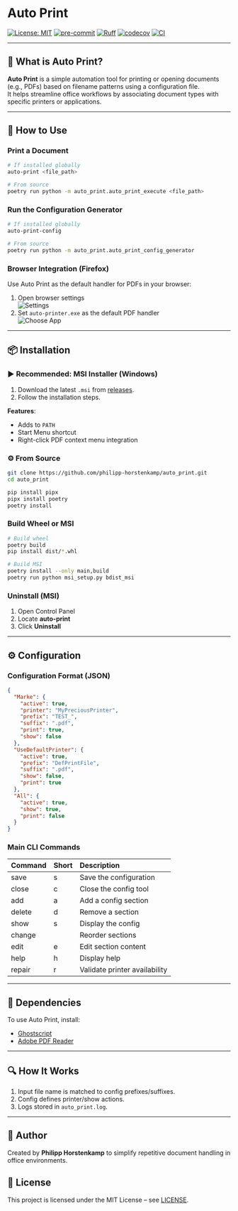 # Auto Print

[![License: MIT](https://img.shields.io/badge/License-MIT-yellow.svg)](https://opensource.org/licenses/MIT)
[![pre-commit](https://img.shields.io/badge/pre--commit-enabled-brightgreen?logo=pre-commit)](https://github.com/pre-commit/pre-commit)
[![Ruff](https://img.shields.io/endpoint?url=https://raw.githubusercontent.com/astral-sh/ruff/main/assets/badge/v2.json)](https://github.com/astral-sh/ruff)
[![codecov](https://codecov.io/gh/philipp-horstenkamp/auto_print/graph/badge.svg?token=BHJWD7F0TH)](https://codecov.io/gh/philipp-horstenkamp/auto_print)
[![CI](https://github.com/philipp-horstenkamp/auto_print/actions/workflows/ci.yml/badge.svg)](https://github.com/philipp-horstenkamp/auto_print/actions/workflows/ci.yml)

---

## 📌 What is Auto Print?

**Auto Print** is a simple automation tool for printing or opening documents (e.g., PDFs) based on filename patterns using a configuration file.  
It helps streamline office workflows by associating document types with specific printers or applications.

---

## 🚀 How to Use

### Print a Document

```bash
# If installed globally
auto-print <file_path>

# From source
poetry run python -m auto_print.auto_print_execute <file_path>
```

### Run the Configuration Generator

```bash
# If installed globally
auto-print-config

# From source
poetry run python -m auto_print.auto_print_config_generator
```

### Browser Integration (Firefox)

Use Auto Print as the default handler for PDFs in your browser:

1. Open browser settings  
   ![Settings](docs/Settings.PNG)
2. Set `auto-printer.exe` as the default PDF handler  
   ![Choose App](docs/ChoosePrinter.PNG)

---

## 📦 Installation

### ▶️ Recommended: MSI Installer (Windows)

1. Download the latest `.msi` from [releases](https://github.com/philipp-horstenkamp/auto_print/releases).
2. Follow the installation steps.

**Features**:
- Adds to `PATH`
- Start Menu shortcut
- Right-click PDF context menu integration

### ⚙️ From Source

```bash
git clone https://github.com/philipp-horstenkamp/auto_print.git
cd auto_print

pip install pipx
pipx install poetry
poetry install
```

### Build Wheel or MSI

```bash
# Build wheel
poetry build
pip install dist/*.whl

# Build MSI
poetry install --only main,build
poetry run python msi_setup.py bdist_msi
```

### Uninstall (MSI)

1. Open Control Panel
2. Locate **auto-print**
3. Click **Uninstall**

---

## ⚙️ Configuration

### Configuration Format (JSON)

```json
{
  "Marke": {
    "active": true,
    "printer": "MyPreciousPrinter",
    "prefix": "TEST_",
    "suffix": ".pdf",
    "print": true,
    "show": false
  },
  "UseDefaultPrinter": {
    "active": true,
    "prefix": "DefPrintFile",
    "suffix": ".pdf",
    "show": false,
    "print": true
  },
  "All": {
    "active": true,
    "show": true,
    "print": false
  }
}
```

### Main CLI Commands

| Command | Short | Description                                            |
|:--------|-------|:-------------------------------------------------------|
| save    | s     | Save the configuration                                |
| close   | c     | Close the config tool                                 |
| add     | a     | Add a config section                                  |
| delete  | d     | Remove a section                                      |
| show    | s     | Display the config                                    |
| change  |       | Reorder sections                                      |
| edit    | e     | Edit section content                                  |
| help    | h     | Display help                                          |
| repair  | r     | Validate printer availability                         |

---

## 🔧 Dependencies

To use Auto Print, install:

- [Ghostscript](https://www.ghostscript.com/releases/gsdnld.html)
- [Adobe PDF Reader](https://www.adobe.com/de/acrobat/pdf-reader.html)

---

## 🔍 How It Works

1. Input file name is matched to config prefixes/suffixes.
2. Config defines printer/show actions.
3. Logs stored in `auto_print.log`.

---

## 👤 Author

Created by **Philipp Horstenkamp** to simplify repetitive document handling in office environments.

## 📄 License

This project is licensed under the MIT License – see [LICENSE](LICENSE).
